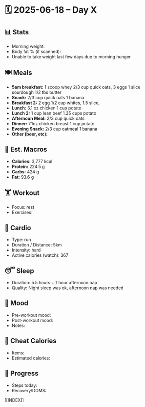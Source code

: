 # 🗓️ 2025-06-18 – Day X

## 📊 Stats
- Morning weight: 
- Body fat % (if scanned): 
- Unable to take weight last few days due to morning hunger

## 🍽️ Meals
- **5am breakfast:** 1 scoop whey 2/3 cup quick oats, 3 eggs 1 slice sourdough 1/2 tbs butter
- **Snack:** 2/3 cup quick oats 1 banana
- **Breakfast 2:**  2 egg 1/2 cup whites, 1.5 slice, 
- **Lunch:**  5.1 oz chicken 1 cup potato
- **Lunch 2:**  1 cup lean beef 1.25 cups potato
- **Afternoon Meal:**  2/3 cup quick oats
- **Dinner:**  7.1oz chicken breast 1 cup potato
- **Evening Snack:**  2/3 cup oatmeal 1 banana
- **Other (beer, etc):**  

## 🧮 Est. Macros
- **Calories:** 3,777 kcal  
- **Protein:** 224.5 g  
- **Carbs:** 424 g  
- **Fat:** 93.6 g 

## 🏋️ Workout
- Focus: rest
- Exercises:  

## 🏃 Cardio
- Type:  run
- Duration / Distance:  5km
- Intensity:  hard
- Active calories (watch):  367

## 😴 Sleep
- Duration:  5.5 hours + 1 hour afternoon nap
- Quality:  Night sleep was ok, afternoon nap was needed

## 🧠 Mood
- Pre-workout mood:  
- Post-workout mood:  
- Notes:  

## 🍫 Cheat Calories
- Items:  
- Estimated calories:  

## 🧍 Progress
- Steps today:  
- Recovery/DOMS:  

[[INDEX]]
